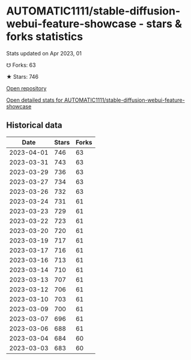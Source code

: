 # AUTOMATIC1111/stable-diffusion-webui-feature-showcase - stars & forks statistics

Stats updated on Apr 2023, 01

☋ Forks: 63

★ Stars: 746

[Open repository](https://github.com/AUTOMATIC1111/stable-diffusion-webui-feature-showcase)

[Open detailed stats for AUTOMATIC1111/stable-diffusion-webui-feature-showcase](https://reviewgithub.com/rep/AUTOMATIC1111/stable-diffusion-webui-feature-showcase)

## Historical data
| Date | Stars | Forks |
|------|-------|-------|
| 2023-04-01 | 746 | 63 | 
| 2023-03-31 | 743 | 63 | 
| 2023-03-29 | 736 | 63 | 
| 2023-03-27 | 734 | 63 | 
| 2023-03-26 | 732 | 63 | 
| 2023-03-24 | 731 | 61 | 
| 2023-03-23 | 729 | 61 | 
| 2023-03-22 | 723 | 61 | 
| 2023-03-20 | 720 | 61 | 
| 2023-03-19 | 717 | 61 | 
| 2023-03-17 | 716 | 61 | 
| 2023-03-16 | 713 | 61 | 
| 2023-03-14 | 710 | 61 | 
| 2023-03-13 | 707 | 61 | 
| 2023-03-12 | 706 | 61 | 
| 2023-03-10 | 703 | 61 | 
| 2023-03-09 | 700 | 61 | 
| 2023-03-07 | 696 | 61 | 
| 2023-03-06 | 688 | 61 | 
| 2023-03-04 | 684 | 60 | 
| 2023-03-03 | 683 | 60 | 


